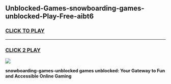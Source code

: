 
## Unblocked-Games-snowboarding-games-unblocked-Play-Free-aibt6
<h3>
<a href="https://premium76.site?title=snowboarding-games-unblocked&ref=20A">CLICK TO PLAY</a></h3>
<hr>

<h3>
<a href="https://premium76.site?title=snowboarding-games-unblocked&ref=20A">CLICK 2 PLAY</a>
  
</h3>

<a href="https://premium76.site?title=snowboarding-games-unblocked&ref=20A"><img src="https://clearcache.store/games.png"></a>


**snowboarding-games-unblocked games unblocked: Your Gateway to Fun and Accessible Online Gaming**
